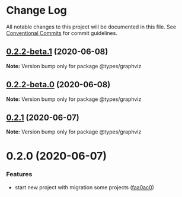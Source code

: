 # Change Log

All notable changes to this project will be documented in this file.
See [Conventional Commits](https://conventionalcommits.org) for commit guidelines.

## [0.2.2-beta.1](https://github.com/kamontat/kcutils/compare/@types/graphviz@0.2.2-beta.0...@types/graphviz@0.2.2-beta.1) (2020-06-08)

**Note:** Version bump only for package @types/graphviz





## [0.2.2-beta.0](https://github.com/kamontat/kcutils/compare/@types/graphviz@0.2.1...@types/graphviz@0.2.2-beta.0) (2020-06-08)

**Note:** Version bump only for package @types/graphviz





## [0.2.1](https://github.com/kamontat/kcutils/compare/@types/graphviz@0.2.0...@types/graphviz@0.2.1) (2020-06-07)

**Note:** Version bump only for package @types/graphviz





# 0.2.0 (2020-06-07)


### Features

* start new project with migration some projects ([faa0ac0](https://github.com/kamontat/kcutils/commit/faa0ac00d95421af7540936e98f619475d3e5532))
